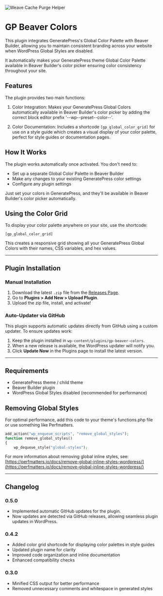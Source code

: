 ![Weave Cache Purge Helper](https://weave-hk-github.b-cdn.net/weave/plugin-header.png)

# GP Beaver Colors

This plugin integrates GeneratePress's Global Color Palette with Beaver Builder, allowing you to maintain consistent branding across your website when WordPress Global Styles are disabled.

It automatically makes your GeneratePress theme Global Color Palette available in Beaver Builder's color picker ensuring color consistency throughout your site.

## Features

The plugin provides two main functions:

1. Color Integration: Makes your GeneratePress Global Colors automatically available in Beaver Builder's color picker by adding the correct block editor prefix '--wp--preset--color--'.

2. Color Documentation: Includes a shortcode `[gp_global_color_grid]` for use on a style guide which creates a visual display of your color palette, perfect for style guides or documentation pages.

## How It Works

The plugin works automatically once activated. You don't need to:

- Set up a separate Global Color Palette in Beaver Builder
- Make any changes to your existing GeneratePress color settings
- Configure any plugin settings

Just set your colors in GeneratePress, and they'll be available in Beaver Builder's color picker automatically.

## Using the Color Grid

To display your color palette anywhere on your site, use the shortcode:

```shortcode
[gp_global_color_grid]
```

This creates a responsive grid showing all your GeneratePress Global Colors with their names, CSS variables, and hex values.

---

## Plugin Installation  

### Manual Installation  
1. Download the latest `.zip` file from the [Releases Page](https://github.com/weavedigitalstudio/gp-beaver-colors/releases).  
2. Go to **Plugins > Add New > Upload Plugin**.  
3. Upload the zip file, install, and activate!  

### Auto-Updater via GitHub  
This plugin supports automatic updates directly from GitHub using a custom updater. To ensure updates work:  
1.  Keep the plugin installed in `wp-content/plugins/gp-beaver-colors`.  
2. When a new release is available, the WordPress updater will notify you.  
3. Click **Update Now** in the Plugins page to install the latest version.

---

## Requirements

- GeneratePress theme / child theme
- Beaver Builder plugin
- WordPress Global Styles disabled (recommended for performance)

## Removing Global Styles

For optimal performance, add this code to your theme's functions.php file or use something like Perfmatters.

```php
add_action("wp_enqueue_scripts", "remove_global_styles");
function remove_global_styles()
{
	wp_dequeue_style("global-styles");
```

For more information about removing global inline styles, see:
[https://perfmatters.io/docs/remove-global-inline-styles-wordpress/](https://perfmatters.io/docs/remove-global-inline-styles-wordpress/)

---

## Changelog

### 0.5.0
- Implemented automatic GitHub updates for the plugin.
- Now updates are detected via GitHub releases, allowing seamless plugin updates in WordPress.

### 0.4.2
- Added color grid shortcode for displaying color palettes in style guides
- Updated plugin name for clarity
- Improved code organization and inline documentation
- Enhanced compatibility checks

### 0.3.0
- Minified CSS output for better performance
- Removed unnecessary comments and whitespace in generated styles
